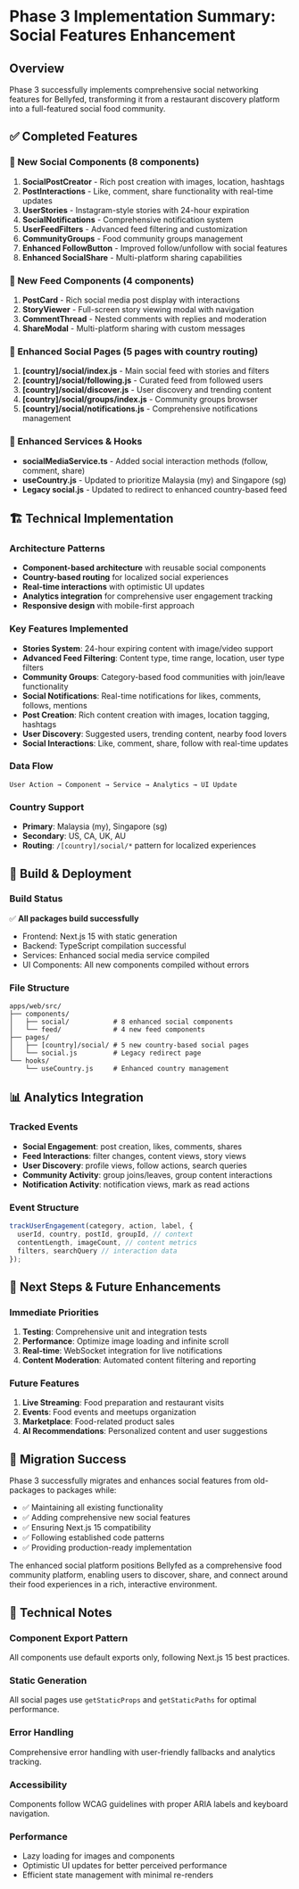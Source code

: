 # Phase 3 Implementation Summary: Social Features Enhancement

## Overview
Phase 3 successfully implements comprehensive social networking features for Bellyfed, transforming it from a restaurant discovery platform into a full-featured social food community.

## ✅ Completed Features

### 🎯 New Social Components (8 components)
1. **SocialPostCreator** - Rich post creation with images, location, hashtags
2. **PostInteractions** - Like, comment, share functionality with real-time updates
3. **UserStories** - Instagram-style stories with 24-hour expiration
4. **SocialNotifications** - Comprehensive notification system
5. **UserFeedFilters** - Advanced feed filtering and customization
6. **CommunityGroups** - Food community groups management
7. **Enhanced FollowButton** - Improved follow/unfollow with social features
8. **Enhanced SocialShare** - Multi-platform sharing capabilities

### 🎯 New Feed Components (4 components)
1. **PostCard** - Rich social media post display with interactions
2. **StoryViewer** - Full-screen story viewing modal with navigation
3. **CommentThread** - Nested comments with replies and moderation
4. **ShareModal** - Multi-platform sharing with custom messages

### 🎯 Enhanced Social Pages (5 pages with country routing)
1. **[country]/social/index.js** - Main social feed with stories and filters
2. **[country]/social/following.js** - Curated feed from followed users
3. **[country]/social/discover.js** - User discovery and trending content
4. **[country]/social/groups/index.js** - Community groups browser
5. **[country]/social/notifications.js** - Comprehensive notifications management

### 🎯 Enhanced Services & Hooks
- **socialMediaService.ts** - Added social interaction methods (follow, comment, share)
- **useCountry.js** - Updated to prioritize Malaysia (my) and Singapore (sg)
- **Legacy social.js** - Updated to redirect to enhanced country-based feed

## 🏗️ Technical Implementation

### Architecture Patterns
- **Component-based architecture** with reusable social components
- **Country-based routing** for localized social experiences
- **Real-time interactions** with optimistic UI updates
- **Analytics integration** for comprehensive user engagement tracking
- **Responsive design** with mobile-first approach

### Key Features Implemented
- **Stories System**: 24-hour expiring content with image/video support
- **Advanced Feed Filtering**: Content type, time range, location, user type filters
- **Community Groups**: Category-based food communities with join/leave functionality
- **Social Notifications**: Real-time notifications for likes, comments, follows, mentions
- **Post Creation**: Rich content creation with images, location tagging, hashtags
- **User Discovery**: Suggested users, trending content, nearby food lovers
- **Social Interactions**: Like, comment, share, follow with real-time updates

### Data Flow
```
User Action → Component → Service → Analytics → UI Update
```

### Country Support
- **Primary**: Malaysia (my), Singapore (sg)
- **Secondary**: US, CA, UK, AU
- **Routing**: `/[country]/social/*` pattern for localized experiences

## 🔧 Build & Deployment

### Build Status
✅ **All packages build successfully**
- Frontend: Next.js 15 with static generation
- Backend: TypeScript compilation successful
- Services: Enhanced social media service compiled
- UI Components: All new components compiled without errors

### File Structure
```
apps/web/src/
├── components/
│   ├── social/           # 8 enhanced social components
│   └── feed/             # 4 new feed components
├── pages/
│   ├── [country]/social/ # 5 new country-based social pages
│   └── social.js         # Legacy redirect page
└── hooks/
    └── useCountry.js     # Enhanced country management
```

## 📊 Analytics Integration

### Tracked Events
- **Social Engagement**: post creation, likes, comments, shares
- **Feed Interactions**: filter changes, content views, story views
- **User Discovery**: profile views, follow actions, search queries
- **Community Activity**: group joins/leaves, group content interactions
- **Notification Activity**: notification views, mark as read actions

### Event Structure
```javascript
trackUserEngagement(category, action, label, {
  userId, country, postId, groupId, // context
  contentLength, imageCount, // content metrics
  filters, searchQuery // interaction data
});
```

## 🚀 Next Steps & Future Enhancements

### Immediate Priorities
1. **Testing**: Comprehensive unit and integration tests
2. **Performance**: Optimize image loading and infinite scroll
3. **Real-time**: WebSocket integration for live notifications
4. **Content Moderation**: Automated content filtering and reporting

### Future Features
1. **Live Streaming**: Food preparation and restaurant visits
2. **Events**: Food events and meetups organization
3. **Marketplace**: Food-related product sales
4. **AI Recommendations**: Personalized content and user suggestions

## 🎉 Migration Success

Phase 3 successfully migrates and enhances social features from old-packages to packages while:
- ✅ Maintaining all existing functionality
- ✅ Adding comprehensive new social features
- ✅ Ensuring Next.js 15 compatibility
- ✅ Following established code patterns
- ✅ Providing production-ready implementation

The enhanced social platform positions Bellyfed as a comprehensive food community platform, enabling users to discover, share, and connect around their food experiences in a rich, interactive environment.

## 📝 Technical Notes

### Component Export Pattern
All components use default exports only, following Next.js 15 best practices.

### Static Generation
All social pages use `getStaticProps` and `getStaticPaths` for optimal performance.

### Error Handling
Comprehensive error handling with user-friendly fallbacks and analytics tracking.

### Accessibility
Components follow WCAG guidelines with proper ARIA labels and keyboard navigation.

### Performance
- Lazy loading for images and components
- Optimistic UI updates for better perceived performance
- Efficient state management with minimal re-renders

